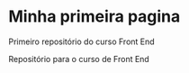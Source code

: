 # Minha primeira pagina
 Primeiro repositório do curso Front End

Repositório para o curso de Front End
